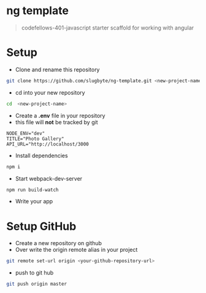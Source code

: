 ng template
=======
> codefellows-401-javascript starter scaffold for working with angular

# Setup
* Clone and rename this repository
``` bash
git clone https://github.com/slugbyte/ng-template.git <new-project-name>
```
* cd into your new repository
``` bash
cd  <new-project-name>
```
* Create a **.env** file in your repository 
 * this file will **not** be tracked by git
``` .env
NODE_ENV="dev"
TITLE="Photo Gallery"
API_URL="http://localhost/3000
```
* Install dependencies
``` bash
npm i
```
* Start webpack-dev-server
``` bash
npm run build-watch
```
* Write your app

# Setup GitHub
* Create a new repository on github
* Over write the origin remote alias in your project
``` bash
git remote set-url origin <your-github-repository-url>
```
* push to git hub
``` bash
git push origin master
```
